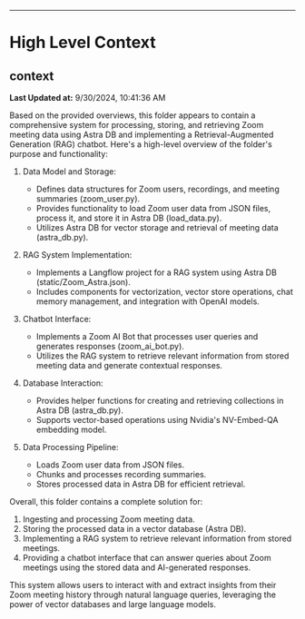 

---
# High Level Context
## context
**Last Updated at:** 9/30/2024, 10:41:36 AM

Based on the provided overviews, this folder appears to contain a comprehensive system for processing, storing, and retrieving Zoom meeting data using Astra DB and implementing a Retrieval-Augmented Generation (RAG) chatbot. Here's a high-level overview of the folder's purpose and functionality:

1. Data Model and Storage:
   - Defines data structures for Zoom users, recordings, and meeting summaries (zoom_user.py).
   - Provides functionality to load Zoom user data from JSON files, process it, and store it in Astra DB (load_data.py).
   - Utilizes Astra DB for vector storage and retrieval of meeting data (astra_db.py).

2. RAG System Implementation:
   - Implements a Langflow project for a RAG system using Astra DB (static/Zoom_Astra.json).
   - Includes components for vectorization, vector store operations, chat memory management, and integration with OpenAI models.

3. Chatbot Interface:
   - Implements a Zoom AI Bot that processes user queries and generates responses (zoom_ai_bot.py).
   - Utilizes the RAG system to retrieve relevant information from stored meeting data and generate contextual responses.

4. Database Interaction:
   - Provides helper functions for creating and retrieving collections in Astra DB (astra_db.py).
   - Supports vector-based operations using Nvidia's NV-Embed-QA embedding model.

5. Data Processing Pipeline:
   - Loads Zoom user data from JSON files.
   - Chunks and processes recording summaries.
   - Stores processed data in Astra DB for efficient retrieval.

Overall, this folder contains a complete solution for:
1. Ingesting and processing Zoom meeting data.
2. Storing the processed data in a vector database (Astra DB).
3. Implementing a RAG system to retrieve relevant information from stored meetings.
4. Providing a chatbot interface that can answer queries about Zoom meetings using the stored data and AI-generated responses.

This system allows users to interact with and extract insights from their Zoom meeting history through natural language queries, leveraging the power of vector databases and large language models.
